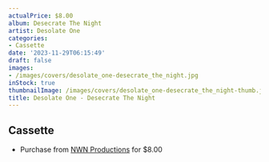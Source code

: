 ```yaml
---
actualPrice: $8.00
album: Desecrate The Night
artist: Desolate One
categories:
- Cassette
date: '2023-11-29T06:15:49'
draft: false
images:
- /images/covers/desolate_one-desecrate_the_night.jpg
inStock: true
thumbnailImage: /images/covers/desolate_one-desecrate_the_night-thumb.jpg
title: Desolate One - Desecrate The Night
---
```


## Cassette
* Purchase from [NWN Productions](http://shop.nwnprod.com/index.php?route=product/product&path=73&product_id=40771&sort=pd.name&order=ASC) for $8.00
